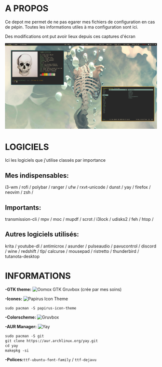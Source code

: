 # A PROPOS
Ce depot me permet de ne pas egarer mes fichiers de configuration en cas de pépin.
Toutes les informations utiles à ma configuration sont ici.

Des modifications ont put avoir lieux depuis ces captures d'écran

![Screenshot](/Screenshot/screenshot_1.png)

# LOGICIELS
Ici les logiciels que j'utilise classés par importance
## Mes indispensables:
i3-wm / rofi / polybar / ranger / ufw / rxvt-unicode / dunst / yay / firefox / neovim / zsh /

## Importants:
transmission-cli / mpv / moc / mupdf / scrot / i3lock / udisks2 / feh / htop /

## Autres logiciels utilisés:
krita / youtube-dl / antimicrox / asunder / pulseaudio / pavucontrol / discord / wine / redshift / tlp/ calcurse / mousepad / ristretto / thunderbird / tutanota-desktop

# INFORMATIONS
**-GTK theme:** ![Oomox GTK Gruvbox](https://github.com/leomarchand51/oomox-gtk-gruvbox) (crée par mes soins)

**-Icones:** ![Papirus Icon Theme](https://github.com/PapirusDevelopmentTeam/papirus-icon-theme/) 
```
sudo pacman -S papirus-icon-theme
```

**-Colorscheme:** ![Gruvbox](https://github.com/morhetz/gruvbox-contrib)

**-AUR Manager:** ![Yay](https://github.com/Jguer/yay)
```
sudo pacman -S git
git clone https://aur.archlinux.org/yay.git
cd yay
makepkg -si
```
**-Polices:**`ttf-ubuntu-font-family` / `ttf-dejavu`
